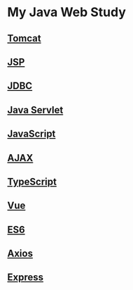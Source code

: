 # My Java Web Study

## [Tomcat](note/Tomcat.md)
## [JSP](note/JSP.md)
## [JDBC](note/JDBC.md)
## [Java Servlet](note/Servlet.md)
## [JavaScript](note/JavaScript.md)
## [AJAX](note/Ajax.md)
## [TypeScript](note/TypeScript.md)
## [Vue](frontend/hello_vue/Vue.md)
## [ES6](note/ES6.md)
## [Axios](frontend/hello_vue/axios_test/Axios.md)
## [Express](frontend/hello_vue/express_test/Express.md)

